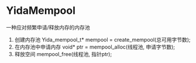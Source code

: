 # YidaMempool
一种应对频繁申请/释放内存的内存池

1. 创建内存池
Yida_mempool_t* mempool = create_mempool(总可用字节数);
2. 在内存池中申请内存
void* ptr = mempool_alloc(线程池, 申请字节数);
3. 释放空间
mempool_free(线程池, 指针ptr);
